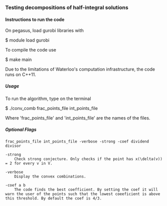 ### Testing decompositions of half-integral solutions

#### Instructions to run the code

On pegasus, load gurobi libraries with

$ module load gurobi

To compile the code use

$ make main

Due to the limitations of Waterloo's computation infrastructure, the code runs on C++11.

##### Usage
To run the algorithm, type on the terminal

$	./conv_comb frac_points_file int_points_file

Where 'frac_points_file' and 'int_points_file' are the names of the files.

##### Optional Flags

	frac_points_file int_points_file -verbose -strong -coef dividend divisor

	-strong
		Check strong conjecture. Only checks if the point has x(\delta(v)) = 2 for every v in V.
	
	-verbose
		Display the convex combinations.
	
	-coef a b
		The code finds the best coefficient. By setting the coef it will warn the user of the points such that the lowest coeeficient is above this threshold. By default the coef is 4/3.